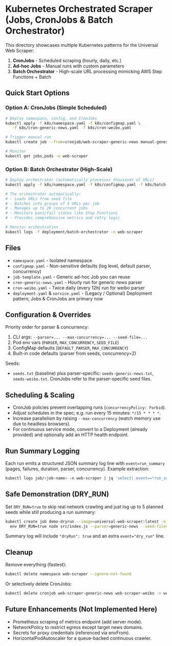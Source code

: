 # Kubernetes Orchestrated Scraper (Jobs, CronJobs & Batch Orchestrator)

This directory showcases multiple Kubernetes patterns for the Universal Web Scraper:

1. **CronJobs** - Scheduled scraping (hourly, daily, etc.)
2. **Ad-hoc Jobs** - Manual runs with custom parameters
3. **Batch Orchestrator** - High-scale URL processing mimicking AWS Step Functions + Batch

## Quick Start Options

### Option A: CronJobs (Simple Scheduled)

```bash
# Deploy namespace, config, and CronJobs
kubectl apply -f k8s/namespace.yaml -f k8s/configmap.yaml \
   -f k8s/cron-generic-news.yaml -f k8s/cron-weibo.yaml

# Trigger manual run
kubectl create job --from=cronjob/web-scraper-generic-news manual-generic-$(date +%s) -n web-scraper

# Monitor
kubectl get jobs,pods -n web-scraper
```

### Option B: Batch Orchestrator (High-Scale)

```bash
# Deploy orchestrator (automatically processes thousands of URLs)
kubectl apply -f k8s/namespace.yaml -f k8s/configmap.yaml -f k8s/batch-orchestrator.yaml

# The orchestrator automatically:
# - Loads URLs from seed file
# - Batches into groups of 5 URLs per job
# - Manages up to 20 concurrent jobs
# - Monitors pass/fail status like Step Functions
# - Provides comprehensive metrics and retry logic

# Monitor orchestration
kubectl logs -f deployment/batch-orchestrator -n web-scraper
```

## Files

- `namespace.yaml` - Isolated namespace
- `configmap.yaml` - Non-sensitive defaults (log level, default parser, concurrency)
- `job-template.yaml` - Generic ad-hoc Job you can reuse
- `cron-generic-news.yaml` - Hourly run for generic news parser
- `cron-weibo.yaml` - Twice daily (every 12h) run for weibo parser
- `deployment.yaml` & `service.yaml` - (Legacy / Optional) Deployment pattern; Jobs & CronJobs are primary now

## Configuration & Overrides

Priority order for parser & concurrency:

1. CLI args: `--parser=... --max-concurrency=... --seed-file=...`
2. Pod env vars (`PARSER`, `MAX_CONCURRENCY`, `SEED_FILE`)
3. ConfigMap defaults (`DEFAULT_PARSER`, `MAX_CONCURRENCY`)
4. Built-in code defaults (parser from seeds, concurrency=2)

Seeds:

- `seeds.txt` (baseline) plus parser-specific: `seeds-generic-news.txt`, `seeds-weibo.txt`.
  CronJobs refer to the parser-specific seed files.

## Scheduling & Scaling

- CronJob policies prevent overlapping runs (`concurrencyPolicy: Forbid`).
- Adjust schedules in the spec; e.g. run every 15 minutes: `*/15 * * * *`.
- Increase parallelism by raising `--max-concurrency` (watch memory use due to headless browsers).
- For continuous service mode, convert to a Deployment (already provided) and optionally add an HTTP health endpoint.

## Run Summary Logging

Each run emits a structured JSON summary log line with `event=run_summary` (pages, failures, duration, parser, concurrency). Example extraction:

```bash
kubectl logs job/<job-name> -n web-scraper | jq 'select(.event=="run_summary")'
```

## Safe Demonstration (DRY_RUN)

Set `DRY_RUN=true` to skip real network crawling and just log up to 5 planned seeds while still producing a run summary:

```bash
kubectl create job demo-dryrun --image=universal-web-scraper:latest -n web-scraper -- \
  env DRY_RUN=true node src/index.js --parser=generic-news --seed-file=seeds-generic-news.txt
```

Summary log will include `"dryRun": true` and an extra `event="dry_run"` line.

## Cleanup

Remove everything (fastest):

```bash
kubectl delete namespace web-scraper --ignore-not-found
```

Or selectively delete CronJobs:

```bash
kubectl delete cronjob web-scraper-generic-news web-scraper-weibo -n web-scraper
```

## Future Enhancements (Not Implemented Here)

- Prometheus scraping of metrics endpoint (add server mode).
- NetworkPolicy to restrict egress except target news domains.
- Secrets for proxy credentials (referenced via envFrom).
- HorizontalPodAutoscaler for a queue-backed continuous crawler.
